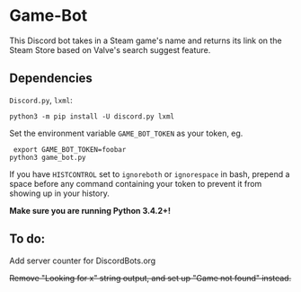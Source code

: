# Game-Bot

This Discord bot takes in a Steam game's name and returns its link on the Steam Store based on Valve's search suggest feature.

## Dependencies

`Discord.py`, `lxml`:
```
python3 -m pip install -U discord.py lxml
```

Set the environment variable `GAME_BOT_TOKEN` as your token, eg.

```
 export GAME_BOT_TOKEN=foobar
python3 game_bot.py
```

If you have `HISTCONTROL` set to `ignoreboth` or `ignorespace` in bash,
prepend a space before any command containing your token to prevent it from
showing up in your history.

**Make sure you are running Python 3.4.2+!**

## To do:

Add server counter for DiscordBots.org

<del>Remove "Looking for x" string output, and set up "Game not found" instead.</del>
